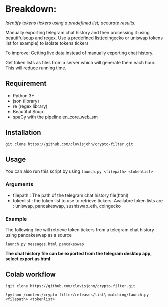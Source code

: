 # Breakdown:

*Identify tokens tickers using a predefined list; accurate results.*

Manually exporting telegram chat history and then processing it using beautifulsoup and regex. Use a predefined list(coingecko or uniswap tokens list for example)
to isolate tokens tickers

To improve: 
Getting live data instead of manually exporting chat history.

Get token lists as files from  a server which will generate them each hour. This will reduce running time.

## Requirement
* Python 3+
* json (library)
* re (regex library)
* Beautiful Soup
* spaCy with the pipeline en_core_web_sm

## Installation
```
git clone https://github.com/clovisjohn/crypto-filter.git
```

## Usage
You can also run this script by using `launch.py <filepath> <tokenlist>`

### Arguments
- filepath : The path of the telegram chat history file(html)
- tokenlist : the token list to use to retrieve tickers. Availabre token lists are : uniswap, pancakeswap, sushiswap_eth, coingecko
               
### Example
The following line will retrieve token tickers from a telegram chat history using pancakeswap as a source
```
launch.py messages.html pancakeswap
```

**The chat history file can be exported from the telegram desktop app, select export as html**

## Colab workflow
```
!git clone https://github.com/clovisjohn/crypto-filter.git

!python /content/crypto-filter/releases/list\ matching/launch.py <filepath> <tokenlist>
```
